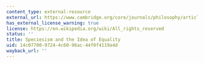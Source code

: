 ```yaml
---
content_type: external-resource
external_url: https://www.cambridge.org/core/journals/philosophy/article/speciesism-and-the-idea-of-equality/89C0A6DD4548DFB68B5C67E227A3A16A
has_external_license_warning: true
license: https://en.wikipedia.org/wiki/All_rights_reserved
status: ''
title: Speciesism and the Idea of Equality
uid: 14c07700-9724-4c60-96ac-44f0f4119a4d
wayback_url: ''
---
```

